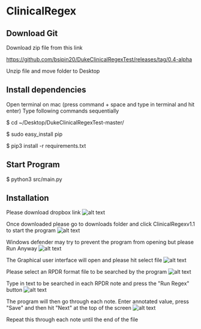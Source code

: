 # ClinicalRegex


## Download Git
Download zip file from this link

https://github.com/bsipin20/DukeClinicalRegexTest/releases/tag/0.4-alpha

Unzip file and move folder to Desktop

## Install dependencies
Open terminal on mac (press command + space and type in terminal and hit enter)
Type following commands sequentially 

$ cd ~/Desktop/DukeClinicalRegexTest-master/

$ sudo easy\_install pip

$ pip3 install -r requirements.txt

## Start Program
$ python3 src/main.py

## Installation 
Please download dropbox link
![alt text](https://user-images.githubusercontent.com/22480551/54787127-35097000-4c01-11e9-8524-9df472325f08.png)


Once downloaded please go to downloads folder and click ClinicalRegexv1.1 to start the program
![alt text](https://user-images.githubusercontent.com/22480551/54787245-81ed4680-4c01-11e9-8cf4-c76f7a39b3f7.png)

Windows defender may try to prevent the program from opening but please Run Anyway
![alt text](https://user-images.githubusercontent.com/22480551/54787274-a34e3280-4c01-11e9-8042-d468e7398847.png)

The Graphical user interface will open and please hit select file
![alt text](https://user-images.githubusercontent.com/22480551/54787327-cbd62c80-4c01-11e9-9eb7-e5453a257799.png)


Please select an RPDR format file to be searched by the program
![alt text](https://user-images.githubusercontent.com/22480551/54787376-f58f5380-4c01-11e9-9122-b7405dafc94f.png)

Type in text to be searched in each RPDR note and press the "Run Regex" button
![alt text](https://user-images.githubusercontent.com/22480551/54787560-72bac880-4c02-11e9-9d04-3a6d210f6674.png)

The program will then go through each note. Enter annotated value, press "Save" and then hit "Next" at the top of the screen 
![alt text](https://user-images.githubusercontent.com/22480551/54787607-9bdb5900-4c02-11e9-8fd5-7cabc9b009b1.png)

Repeat this through each note until the end of the file 
